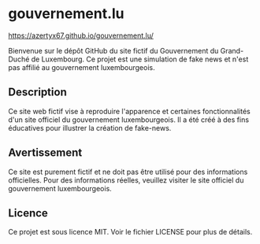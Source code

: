 # gouvernement.lu

https://azertyx67.github.io/gouvernement.lu/

Bienvenue sur le dépôt GitHub du site fictif du Gouvernement du Grand-Duché de Luxembourg. Ce projet est une simulation de fake news et n'est pas affilié au gouvernement luxembourgeois.

## Description

Ce site web fictif vise à reproduire l'apparence et certaines fonctionnalités d'un site officiel du gouvernement luxembourgeois. Il a été créé à des fins éducatives pour illustrer la création de fake-news. 

## Avertissement
Ce site est purement fictif et ne doit pas être utilisé pour des informations officielles. Pour des informations réelles, veuillez visiter le site officiel du gouvernement luxembourgeois.

## Licence
Ce projet est sous licence MIT. Voir le fichier LICENSE pour plus de détails.


